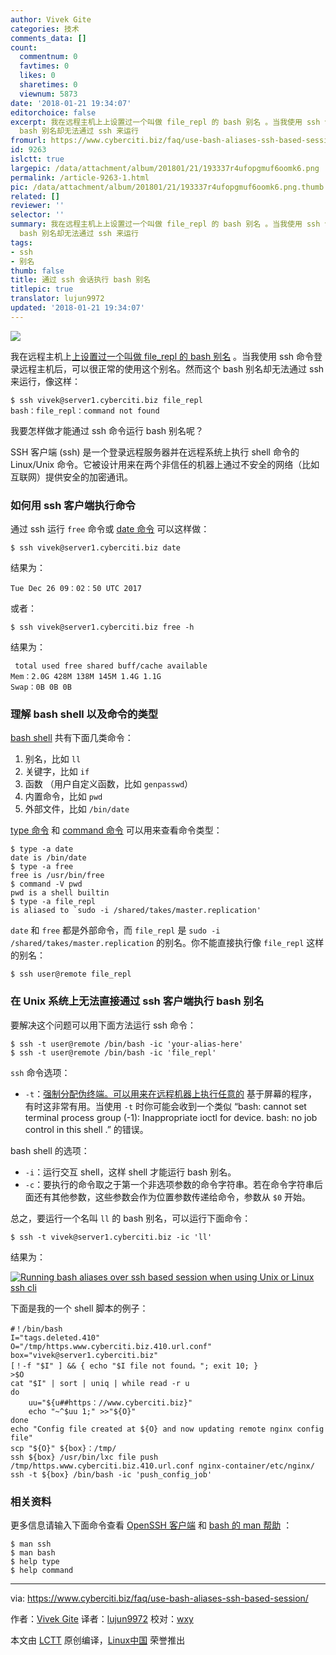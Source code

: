 ```yaml
---
author: Vivek Gite
categories: 技术
comments_data: []
count:
  commentnum: 0
  favtimes: 0
  likes: 0
  sharetimes: 0
  viewnum: 5873
date: '2018-01-21 19:34:07'
editorchoice: false
excerpt: 我在远程主机上上设置过一个叫做 file_repl 的 bash 别名 。当我使用 ssh 命令登录远程主机后，可以很正常的使用这个别名。然而这个
  bash 别名却无法通过 ssh 来运行
fromurl: https://www.cyberciti.biz/faq/use-bash-aliases-ssh-based-session/
id: 9263
islctt: true
largepic: /data/attachment/album/201801/21/193337r4ufopgmuf6oomk6.png
permalink: /article-9263-1.html
pic: /data/attachment/album/201801/21/193337r4ufopgmuf6oomk6.png.thumb.jpg
related: []
reviewer: ''
selector: ''
summary: 我在远程主机上上设置过一个叫做 file_repl 的 bash 别名 。当我使用 ssh 命令登录远程主机后，可以很正常的使用这个别名。然而这个
  bash 别名却无法通过 ssh 来运行
tags:
- ssh
- 别名
thumb: false
title: 通过 ssh 会话执行 bash 别名
titlepic: true
translator: lujun9972
updated: '2018-01-21 19:34:07'
---
```


![](/data/attachment/album/201801/21/193337r4ufopgmuf6oomk6.png)


我在远程主机上[上设置过一个叫做 file\_repl 的 bash 别名](https://bash.cyberciti.biz/guide/Alias_command#How_to_define_alias) 。当我使用 ssh 命令登录远程主机后，可以很正常的使用这个别名。然而这个 bash 别名却无法通过 ssh 来运行，像这样：



```
$ ssh vivek@server1.cyberciti.biz file_repl
bash：file_repl：command not found

```

我要怎样做才能通过 ssh 命令运行 bash 别名呢？


SSH 客户端 (ssh) 是一个登录远程服务器并在远程系统上执行 shell 命令的 Linux/Unix 命令。它被设计用来在两个非信任的机器上通过不安全的网络（比如互联网）提供安全的加密通讯。


### 如何用 ssh 客户端执行命令


通过 ssh 运行 `free` 命令或 [date 命令](https://www.cyberciti.biz/faq/unix-date-command-howto-see-set-date-time/ "See Linux/Unix date command examples for more info") 可以这样做：



```
$ ssh vivek@server1.cyberciti.biz date

```

结果为：



```
Tue Dec 26 09：02：50 UTC 2017

```

或者：



```
$ ssh vivek@server1.cyberciti.biz free -h

```

结果为：



```
 total used free shared buff/cache available
Mem：2.0G 428M 138M 145M 1.4G 1.1G
Swap：0B 0B 0B

```

### 理解 bash shell 以及命令的类型


[bash shell](https://bash.cyberciti.biz/guide/Shell_commands) 共有下面几类命令：


1. 别名，比如 `ll`
2. 关键字，比如 `if`
3. 函数 （用户自定义函数，比如 `genpasswd`）
4. 内置命令，比如 `pwd`
5. 外部文件，比如 `/bin/date`


[type 命令](https://bash.cyberciti.biz/guide/Type_command) 和 [command 命令](https://bash.cyberciti.biz/guide/Command) 可以用来查看命令类型：



```
$ type -a date
date is /bin/date
$ type -a free
free is /usr/bin/free
$ command -V pwd
pwd is a shell builtin
$ type -a file_repl
is aliased to `sudo -i /shared/takes/master.replication'

```

`date` 和 `free` 都是外部命令，而 `file_repl` 是 `sudo -i /shared/takes/master.replication` 的别名。你不能直接执行像 `file_repl` 这样的别名：



```
$ ssh user@remote file_repl

```

### 在 Unix 系统上无法直接通过 ssh 客户端执行 bash 别名


要解决这个问题可以用下面方法运行 ssh 命令：



```
$ ssh -t user@remote /bin/bash -ic 'your-alias-here'
$ ssh -t user@remote /bin/bash -ic 'file_repl'

```

`ssh` 命令选项：


* `-t`：[强制分配伪终端。可以用来在远程机器上执行任意的](https://www.cyberciti.biz/faq/linux-unix-bsd-sudo-sorry-you-must-haveattytorun/) 基于屏幕的程序，有时这非常有用。当使用 `-t` 时你可能会收到一个类似 “bash: cannot set terminal process group (-1): Inappropriate ioctl for device. bash: no job control in this shell .” 的错误。


bash shell 的选项：


* `-i`：运行交互 shell，这样 shell 才能运行 bash 别名。
* `-c`：要执行的命令取之于第一个非选项参数的命令字符串。若在命令字符串后面还有其他参数，这些参数会作为位置参数传递给命令，参数从 `$0` 开始。


总之，要运行一个名叫 `ll` 的 bash 别名，可以运行下面命令：



```
$ ssh -t vivek@server1.cyberciti.biz -ic 'll'

```

结果为：


[![Running bash aliases over ssh based session when using Unix or Linux ssh cli](/data/attachment/album/201801/21/193409r4mfvaqbgv9q4xww.jpg)](https://www.cyberciti.biz/media/new/faq/2017/12/Bash-shell-aliase-not-found-when-run-over-ssh-on-linux-unix.jpg)


下面是我的一个 shell 脚本的例子：



```
#！/bin/bash
I="tags.deleted.410"
O="/tmp/https.www.cyberciti.biz.410.url.conf"
box="vivek@server1.cyberciti.biz"
[！-f "$I" ] && { echo "$I file not found。"; exit 10; }
>$O
cat "$I" | sort | uniq | while read -r u
do
    uu="${u##https：//www.cyberciti.biz}"
    echo "~^$uu 1;" >>"${O}"
done
echo "Config file created at ${O} and now updating remote nginx config file"
scp "${O}" ${box}：/tmp/
ssh ${box} /usr/bin/lxc file push /tmp/https.www.cyberciti.biz.410.url.conf nginx-container/etc/nginx/
ssh -t ${box} /bin/bash -ic 'push_config_job'

```

### 相关资料


更多信息请输入下面命令查看 [OpenSSH 客户端](https://man.openbsd.org/ssh) 和 [bash 的 man 帮助](https://www.gnu.org/software/bash/manual/bash.html) ：



```
$ man ssh
$ man bash
$ help type
$ help command

```



---


via: <https://www.cyberciti.biz/faq/use-bash-aliases-ssh-based-session/>


作者：[Vivek Gite](https://www.cyberciti.biz) 译者：[lujun9972](https://github.com/lujun9972) 校对：[wxy](https://github.com/wxy)


本文由 [LCTT](https://github.com/LCTT/TranslateProject) 原创编译，[Linux中国](https://linux.cn/) 荣誉推出